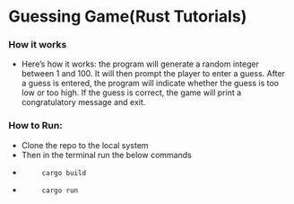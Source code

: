 # Guessing Game(Rust Tutorials)
### How it works
- Here’s how it works: the program will generate a random integer between 1 and 100. It will then prompt the player to enter a guess. After a guess is entered, the program will indicate whether the guess is too low or too high. If the guess is correct, the game will print a congratulatory message and exit. 


### How to Run:
- Clone the repo to the local system 
- Then in the terminal run the below commands
-          cargo build
-          cargo run 
